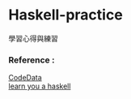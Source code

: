 Haskell-practice
================

學習心得與練習


### Reference :
[CodeData](http://www.codedata.com.tw/tag/haskell/)<br>
[learn you a haskell](http://learnyouahaskell-zh-tw.csie.org/zh-tw/chapters.html)
